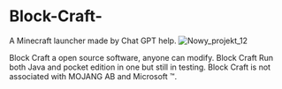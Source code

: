 # Block-Craft-
A Minecraft launcher made by Chat GPT help.
![Nowy_projekt_12](https://github.com/user-attachments/assets/292c3d87-ea88-49ca-9c27-4844b875a557)

Block Craft a open source software, anyone can modify.
Block Craft Run both Java and pocket edition in one but still in testing.
Block Craft is not associated with MOJANG AB and Microsoft ™.
